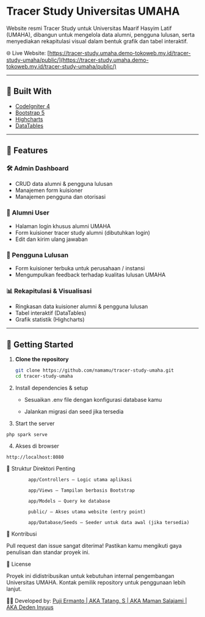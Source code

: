# Tracer Study Universitas UMAHA

Website resmi Tracer Study untuk Universitas Maarif Hasyim Latif (UMAHA), dibangun untuk mengelola data alumni, pengguna lulusan, serta menyediakan rekapitulasi visual dalam bentuk grafik dan tabel interaktif.

🌐 Live Website: [https://tracer-study.umaha.demo-tokoweb.my.id/tracer-study-umaha/public/](https://tracer-study.umaha.demo-tokoweb.my.id/tracer-study-umaha/public/)

---

## 🔧 Built With

- [CodeIgniter 4](https://codeigniter.com/)
- [Bootstrap 5](https://getbootstrap.com/)
- [Highcharts](https://www.highcharts.com/)
- [DataTables](https://datatables.net/)

---

## 🎯 Features

### 🛠 Admin Dashboard
- CRUD data alumni & pengguna lulusan
- Manajemen form kuisioner
- Manajemen pengguna dan otorisasi

### 👥 Alumni User
- Halaman login khusus alumni UMAHA
- Form kuisioner tracer study alumni (dibutuhkan login)
- Edit dan kirim ulang jawaban

### 🏢 Pengguna Lulusan
- Form kuisioner terbuka untuk perusahaan / instansi
- Mengumpulkan feedback terhadap kualitas lulusan UMAHA

### 📊 Rekapitulasi & Visualisasi
- Ringkasan data kuisioner alumni & pengguna lulusan
- Tabel interaktif (DataTables)
- Grafik statistik (Highcharts)

---

## 🚀 Getting Started

1. **Clone the repository**  
   ```bash
   git clone https://github.com/namamu/tracer-study-umaha.git
   cd tracer-study-umaha
   ```  

2. Install dependencies & setup

    - Sesuaikan .env file dengan konfigurasi database kamu

    -   Jalankan migrasi dan seed jika tersedia  

3. Start the server  
```
php spark serve
```  

4. Akses di browser  
```
http://localhost:8080
```  

📁 Struktur Direktori Penting  
```
        app/Controllers – Logic utama aplikasi

        app/Views – Tampilan berbasis Bootstrap

        app/Models – Query ke database

        public/ – Akses utama website (entry point)

        app/Database/Seeds – Seeder untuk data awal (jika tersedia)  
```  

🙌 Kontribusi

Pull request dan issue sangat diterima! Pastikan kamu mengikuti gaya penulisan dan standar proyek ini.  

📄 License

Proyek ini didistribusikan untuk kebutuhan internal pengembangan Universitas UMAHA. Kontak pemilik repository untuk penggunaan lebih lanjut.

🧑‍💻 Developed by:  [Puji Ermanto | AKA Tatang. S | AKA Maman Salajami | AKA Deden Inyuus](https://pujiermanto-portfolio.vercel.app)